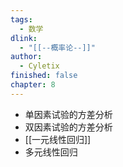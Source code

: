 ```yaml
---
tags:
  - 数学
dlink:
  - "[[--概率论--]]"
author:
  - Cyletix
finished: false
chapter: 8
---
```

- 单因素试验的方差分析
- 双因素试验的方差分析
- [[一元线性回归]]
- 多元线性回归